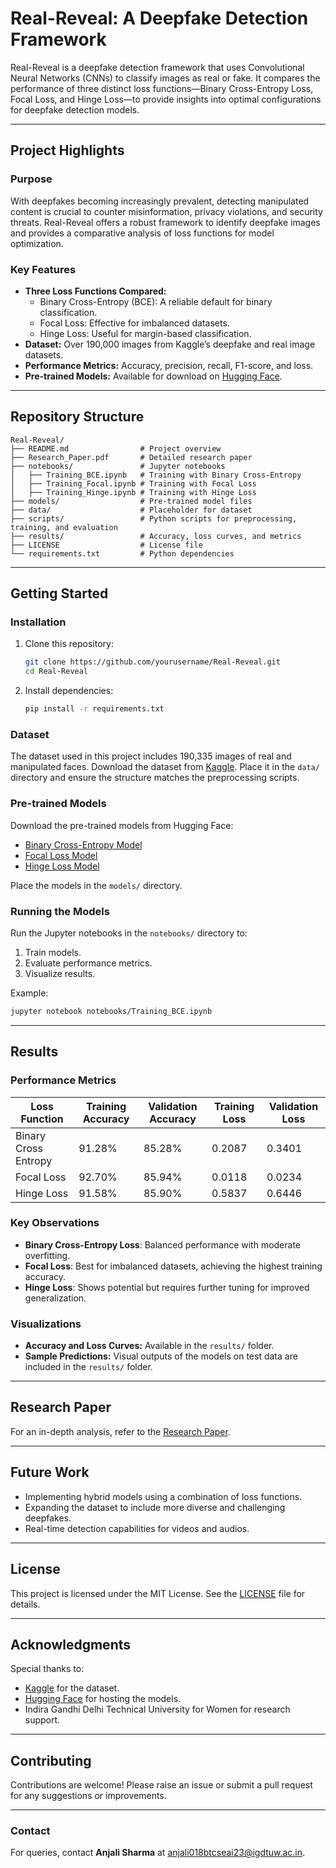 # Real-Reveal: A Deepfake Detection Framework

Real-Reveal is a deepfake detection framework that uses Convolutional Neural Networks (CNNs) to classify images as real or fake. It compares the performance of three distinct loss functions—Binary Cross-Entropy Loss, Focal Loss, and Hinge Loss—to provide insights into optimal configurations for deepfake detection models.

---

## Project Highlights

### Purpose
With deepfakes becoming increasingly prevalent, detecting manipulated content is crucial to counter misinformation, privacy violations, and security threats. Real-Reveal offers a robust framework to identify deepfake images and provides a comparative analysis of loss functions for model optimization.

### Key Features
- **Three Loss Functions Compared:**
  - Binary Cross-Entropy (BCE): A reliable default for binary classification.
  - Focal Loss: Effective for imbalanced datasets.
  - Hinge Loss: Useful for margin-based classification.
- **Dataset:** Over 190,000 images from Kaggle’s deepfake and real image datasets.
- **Performance Metrics:** Accuracy, precision, recall, F1-score, and loss.
- **Pre-trained Models:** Available for download on [Hugging Face]([#model-links](https://huggingface.co/anjaliisharmaa)).

---

## Repository Structure
```
Real-Reveal/
├── README.md                # Project overview
├── Research_Paper.pdf       # Detailed research paper
├── notebooks/               # Jupyter notebooks
│   ├── Training_BCE.ipynb   # Training with Binary Cross-Entropy
│   ├── Training_Focal.ipynb # Training with Focal Loss
│   ├── Training_Hinge.ipynb # Training with Hinge Loss
├── models/                  # Pre-trained model files
├── data/                    # Placeholder for dataset
├── scripts/                 # Python scripts for preprocessing, training, and evaluation
├── results/                 # Accuracy, loss curves, and metrics
├── LICENSE                  # License file
└── requirements.txt         # Python dependencies
```

---

## Getting Started

### Installation
1. Clone this repository:
   ```bash
   git clone https://github.com/yourusername/Real-Reveal.git
   cd Real-Reveal
   ```
2. Install dependencies:
   ```bash
   pip install -r requirements.txt
   ```

### Dataset
The dataset used in this project includes 190,335 images of real and manipulated faces. Download the dataset from [Kaggle](https://www.kaggle.com/datasets/manjilkarki/deepfake-and-real-images). Place it in the `data/` directory and ensure the structure matches the preprocessing scripts.

### Pre-trained Models
Download the pre-trained models from Hugging Face:
- [Binary Cross-Entropy Model](https://huggingface.co/yourusername/BCE_Model)
- [Focal Loss Model](https://huggingface.co/yourusername/Focal_Model)
- [Hinge Loss Model](https://huggingface.co/yourusername/Hinge_Model)

Place the models in the `models/` directory.

### Running the Models
Run the Jupyter notebooks in the `notebooks/` directory to:
1. Train models.
2. Evaluate performance metrics.
3. Visualize results.

Example:
```bash
jupyter notebook notebooks/Training_BCE.ipynb
```

---

## Results

### Performance Metrics
| Loss Function     | Training Accuracy | Validation Accuracy | Training Loss | Validation Loss |
|-------------------|-------------------|---------------------|---------------|-----------------|
| Binary Cross Entropy | 91.28%          | 85.28%             | 0.2087        | 0.3401          |
| Focal Loss         | 92.70%           | 85.94%             | 0.0118        | 0.0234          |
| Hinge Loss         | 91.58%           | 85.90%             | 0.5837        | 0.6446          |

### Key Observations
- **Binary Cross-Entropy Loss**: Balanced performance with moderate overfitting.
- **Focal Loss**: Best for imbalanced datasets, achieving the highest training accuracy.
- **Hinge Loss**: Shows potential but requires further tuning for improved generalization.

### Visualizations
- **Accuracy and Loss Curves:** Available in the `results/` folder.
- **Sample Predictions:** Visual outputs of the models on test data are included in the `results/` folder.

---

## Research Paper
For an in-depth analysis, refer to the [Research Paper](./Research_Paper.pdf).

---

## Future Work
- Implementing hybrid models using a combination of loss functions.
- Expanding the dataset to include more diverse and challenging deepfakes.
- Real-time detection capabilities for videos and audios.

---

## License
This project is licensed under the MIT License. See the [LICENSE](./LICENSE) file for details.

---

## Acknowledgments
Special thanks to:
- [Kaggle](https://www.kaggle.com) for the dataset.
- [Hugging Face](https://huggingface.co) for hosting the models.
- Indira Gandhi Delhi Technical University for Women for research support.

---

## Contributing
Contributions are welcome! Please raise an issue or submit a pull request for any suggestions or improvements.

---

### Contact
For queries, contact **Anjali Sharma** at [anjali018btcseai23@igdtuw.ac.in](mailto:anjali018btcseai23@igdtuw.ac.in).

